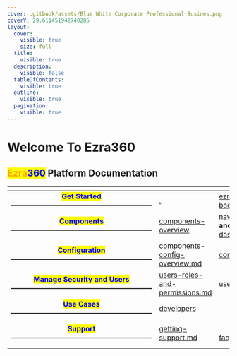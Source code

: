 ```yaml
---
cover: .gitbook/assets/Blue White Corporate Professional Busines.png
coverY: 29.611451942740285
layout:
  cover:
    visible: true
    size: full
  title:
    visible: true
  description:
    visible: false
  tableOfContents:
    visible: true
  outline:
    visible: true
  pagination:
    visible: true
---
```


# Welcome To Ezra360

## &#x20;                          <mark style="color:orange;">Ezra</mark><mark style="color:blue;">360</mark> Platform Documentation

<table data-card-size="large" data-view="cards"><thead><tr><th align="center"></th><th></th><th></th><th></th></tr></thead><tbody><tr><td align="center"><mark style="color:blue;"><strong>Get Started</strong></mark><br><strong>————————————————————</strong></td><td><a data-mention href="./">.</a><br></td><td><a data-mention href="get-started/ezra360-background/">ezra360-background</a><br></td><td><a data-mention href="get-started/user-guide/">user-guide</a></td></tr><tr><td align="center"><mark style="color:blue;"><strong>Components</strong></mark><strong>————————————————————</strong></td><td><a data-mention href="overview/components-overview/">components-overview</a><br></td><td><a data-mention href="overview/components-overview/navigation.md">navigation.md</a> <strong>and</strong> <a data-mention href="overview/components-overview/dashboard.md">dashboard.md</a><br></td><td><a data-mention href="overview/components-overview/forms/">forms</a></td></tr><tr><td align="center"><mark style="color:blue;"><strong>Configuration</strong></mark><br><strong>————————————————————</strong></td><td><a data-mention href="configurations/components-config-overview.md">components-config-overview.md</a><br></td><td><a data-mention href="configurations/components/">components</a></td><td><br><a data-mention href="configurations/integrations/">integrations</a></td></tr><tr><td align="center"><mark style="color:blue;"><strong>Manage Security and Users</strong></mark><br><strong>————————————————————</strong></td><td><a data-mention href="security-and-roles/users-roles-and-permissions.md">users-roles-and-permissions.md</a><br></td><td><a data-mention href="security-and-roles/user-roles.md">user-roles.md</a><br></td><td><a data-mention href="security-and-roles/security-roles-and-privileges.md">security-roles-and-privileges.md</a></td></tr><tr><td align="center"><mark style="color:blue;"><strong>Use Cases</strong></mark><br><strong>————————————————————</strong></td><td><a data-mention href="use-cases/developers/">developers</a></td><td></td><td><a data-mention href="use-cases/tenants/">tenants</a></td></tr><tr><td align="center"><mark style="color:blue;"><strong>Support</strong></mark><br><strong>————————————————————</strong></td><td><a data-mention href="ezra-support/getting-support.md">getting-support.md</a></td><td><br><a data-mention href="ezra-support/faqs.md">faqs.md</a></td><td><br><a data-mention href="ezra-support/contact-us.md">contact-us.md</a></td></tr></tbody></table>
